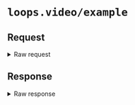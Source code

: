 # `loops.video/example`

## Request

<details>
<summary>Raw request</summary>
<pre>

</pre>
</details>

## Response

<details>
<summary>Raw response</summary>
<pre>

</pre>
</details>